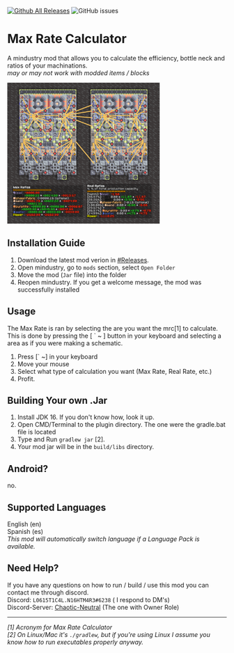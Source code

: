 [![Github All Releases](https://img.shields.io/github/downloads/L0615T1C5-216AC-9437/MaxRateCalculator/total.svg)]()
![GitHub issues](https://img.shields.io/github/issues/L0615T1C5-216AC-9437/MaxRateCalculator)

# Max Rate Calculator
A mindustry mod that allows you to calculate the efficiency, bottle neck and ratios of your machinations.  
*may or may not work with modded items / blocks*

<img src="docs/exampleImage.png" alt="MaxRatio" width="350"/>

## Installation Guide
1. Download the latest mod verion in [#Releases](https://github.com/L0615T1C5-216AC-9437/MaxRateCalculator/releases).
2. Open mindustry, go to `mods` section, select `Open Folder`
3. Move the mod (`Jar` file) into the folder
4. Reopen mindustry.
   If you get a welcome message, the mod was successfully installed

## Usage
The Max Rate is ran by selecting the are you want the mrc[1] to calculate. This is done by pressing the \[ ` ~ ] button in your keyboard and selecting a area as if you were making a schematic.
1. Press [` ~] in your keyboard
2. Move your mouse
3. Select what type of calculation you want (Max Rate, Real Rate, etc.)
4. Profit.

## Building Your own .Jar

1. Install JDK 16. If you don't know how, look it up.
2. Open CMD/Terminal to the plugin directory. The one were the gradle.bat file is located
3. Type and Run `gradlew jar` [2].
4. Your mod jar will be in the `build/libs` directory.

## Android?
no.

## Supported Languages
English (en)  
Spanish (es)  
*This mod will automatically switch language if a Language Pack is available.*

## Need Help?
If you have any questions on how to run / build / use this mod you can contact me through discord.  
Discord: `L0615T1C4L.N16HTM4R3#6238` ( I respond to DM's)  
Discord-Server: [Chaotic-Neutral](http://cn-discord.ddns.net) (The one with Owner Role)  

--- 
*[1]* *Acronym for Max Rate Calculator*  
*[2]* *On Linux/Mac it's `./gradlew`, but if you're using Linux I assume you know how to run executables properly anyway.*
